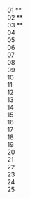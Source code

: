 01 \*\*  
02 \*\*  
03 \*\*  
04   
05   
06   
07   
08   
09   
10   
11   
12   
13   
14   
15   
16  
17  
18  
19  
20  
21  
22  
23  
24  
25
